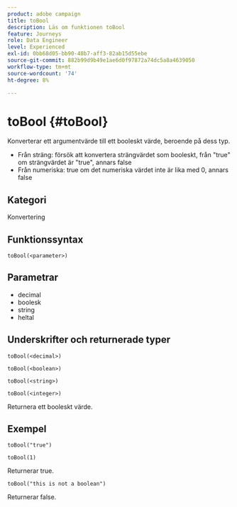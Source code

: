 ```yaml
---
product: adobe campaign
title: toBool
description: Läs om funktionen toBool
feature: Journeys
role: Data Engineer
level: Experienced
exl-id: 0bb68d05-bb90-48b7-aff3-82ab15d55ebe
source-git-commit: 882b99d9b49e1ae6d0f97872a74dc5a8a4639050
workflow-type: tm+mt
source-wordcount: '74'
ht-degree: 8%

---
```


# toBool {#toBool}

Konverterar ett argumentvärde till ett booleskt värde, beroende på dess typ.

* Från sträng: försök att konvertera strängvärdet som booleskt, från &quot;true&quot; om strängvärdet är &quot;true&quot;, annars false
* Från numeriska: true om det numeriska värdet inte är lika med 0, annars false

## Kategori

Konvertering

## Funktionssyntax

`toBool(<parameter>)`

## Parametrar

* decimal
* boolesk
* string
* heltal

## Underskrifter och returnerade typer

`toBool(<decimal>)`

`toBool(<boolean>)`

`toBool(<string>)`

`toBool(<integer>)`

Returnera ett booleskt värde.

## Exempel

`toBool("true")`

`toBool(1)`

Returnerar true.

`toBool("this is not a boolean")`

Returnerar false.
